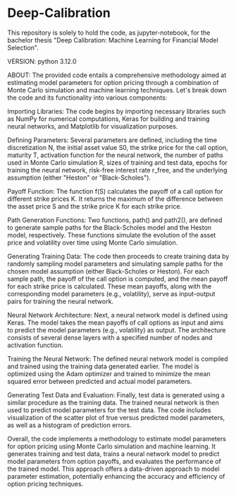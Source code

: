 # Deep-Calibration
This repository is solely to hold the code, as jupyter-notebook, for the bachelor thesis "Deep Calibration: Machine Learning for Financial Model Selection".

VERSION:
python 3.12.0

ABOUT:
The provided code entails a comprehensive methodology aimed at estimating model parameters for option pricing through a combination of Monte Carlo simulation and machine learning techniques. Let's break down the code and its functionality into various components:

Importing Libraries: The code begins by importing necessary libraries such as NumPy for numerical computations, Keras for building and training neural networks, and Matplotlib for visualization purposes.

Defining Parameters: Several parameters are defined, including the time discretization N, the initial asset value S0, the strike price for the call option, maturity T, activation function for the neural network, the number of paths used in Monte Carlo simulation R, sizes of training and test data, epochs for training the neural network, risk-free interest rate r_free, and the underlying assumption (either "Heston" or "Black-Scholes").

Payoff Function: The function f(S) calculates the payoff of a call option for different strike prices K. It returns the maximum of the difference between the asset price S and the strike price K for each strike price.

Path Generation Functions: Two functions, path() and path2(), are defined to generate sample paths for the Black-Scholes model and the Heston model, respectively. These functions simulate the evolution of the asset price and volatility over time using Monte Carlo simulation.

Generating Training Data: The code then proceeds to create training data by randomly sampling model parameters and simulating sample paths for the chosen model assumption (either Black-Scholes or Heston). For each sample path, the payoff of the call option is computed, and the mean payoff for each strike price is calculated. These mean payoffs, along with the corresponding model parameters (e.g., volatility), serve as input-output pairs for training the neural network.

Neural Network Architecture: Next, a neural network model is defined using Keras. The model takes the mean payoffs of call options as input and aims to predict the model parameters (e.g., volatility) as output. The architecture consists of several dense layers with a specified number of nodes and activation function.

Training the Neural Network: The defined neural network model is compiled and trained using the training data generated earlier. The model is optimized using the Adam optimizer and trained to minimize the mean squared error between predicted and actual model parameters.

Generating Test Data and Evaluation: Finally, test data is generated using a similar procedure as the training data. The trained neural network is then used to predict model parameters for the test data. The code includes visualization of the scatter plot of true versus predicted model parameters, as well as a histogram of prediction errors.

Overall, the code implements a methodology to estimate model parameters for option pricing using Monte Carlo simulation and machine learning. It generates training and test data, trains a neural network model to predict model parameters from option payoffs, and evaluates the performance of the trained model. This approach offers a data-driven approach to model parameter estimation, potentially enhancing the accuracy and efficiency of option pricing techniques.
